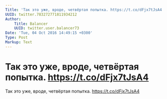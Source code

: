 ```yaml
---
Title: 'Так это уже, вроде, четвёртая попытка. https://t.co/dFjx7tJsA4'
UUID: twitter.783272771811934212
Author:
    Title: Balancer
    UUID: twitter.user.balancer73
Date: 'Tue, 04 Oct 2016 14:49:15 +0300'
Type: Post
Markup: Text
---
```


# Так это уже, вроде, четвёртая попытка. https://t.co/dFjx7tJsA4

Так это уже, вроде, четвёртая попытка.
https://t.co/dFjx7tJsA4